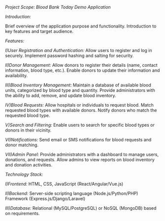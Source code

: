 *Project Scope: Blood Bank Today Demo Application*

*Introduction:*

Brief overview of the application purpose and functionality.
Introduction to key features and target audience.

*Features:*

*I)User Registration and Authentication:*
Allow users to register and log in securely.
Implement password hashing and salting for security.

*II)Donor Management:*
Allow donors to register their details (name, contact information, blood type, etc.).
Enable donors to update their information and availability.

*III)Blood Inventory Management:*
Maintain a database of available blood units, categorized by blood type and quantity.
Provide administrators with the ability to add, remove, and update blood inventory.

*IV)Blood Requests:*
Allow hospitals or individuals to request blood.
Match requested blood types with available donors.
Notify donors who match the requested blood type.

*V)Search and Filtering:*
Enable users to search for specific blood types or donors in their vicinity.

*VI)Notifications:*
Send email or SMS notifications for blood requests and donor matching.

*VII)Admin Panel:*
Provide administrators with a dashboard to manage users, donations, and requests.
Allow admins to view reports on blood inventory and donation activities.

*Technology Stack:*

*I)Frontend:*
HTML, CSS, JavaScript (React/Angular/Vue.js)

*II)Backend:*
Server-side scripting language (Node.js/Python/PHP)
Framework (Express.js/Django/Laravel)

*III)Database:*
Relational (MySQL/PostgreSQL) or NoSQL (MongoDB) based on requirements.
